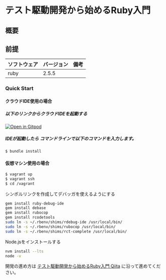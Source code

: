 # テスト駆動開発から始めるRuby入門

## 概要

## 前提

| ソフトウェア   | バージョン | 備考 |
| :------------- | :--------- | :--- |
| ruby         | 2.5.5     |      |

### Quick Start

#### クラウドIDE使用の場合

##### 以下のリンクからクラウドIDEを起動する

[![Open in Gitpod](https://gitpod.io/button/open-in-gitpod.svg)](https://gitpod.io/#https://github.com/hiroshima-arc/tdd_rb/tree/episode-x)


##### IDEが起動したら コマンドラインで以下のコマンドを入力します。

```bash
$ bundle install
```

#### 仮想マシン使用の場合

```bash
$ vagrant up
$ vagrant ssh
$ cd /vagrant
```

シンボルリンクを作成してデバッガを使えるようにする

```bash
gem install ruby-debug-ide
gem install debase
gem install rubocop
gem install rcodetools
sudo ln -s ~/.rbenv/shims/rdebug-ide /usr/local/bin/
sudo ln -s ~/.rbenv/shims/rubocop /usr/local/bin/
sudo ln -s ~/.rbenv/shims/rct-complete /usr/local/bin/
```

Node.jsをインストールする

```bash
nvm install --lts
node -v
```

開発の進め方は [テスト駆動開発から始めるRuby入門 Qiita](https://qiita.com/k2works/items/5c4f5686f921f12909ed) に沿って進めてください。